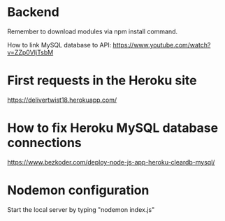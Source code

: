 # Backend

Remember to download modules via npm install command.

How to link MySQL database to API: https://www.youtube.com/watch?v=ZZp0VIjTsbM


# First requests in the Heroku site 
https://delivertwist18.herokuapp.com/


# How to fix Heroku MySQL database connections
https://www.bezkoder.com/deploy-node-js-app-heroku-cleardb-mysql/

# Nodemon configuration
Start the local server by typing "nodemon index.js"